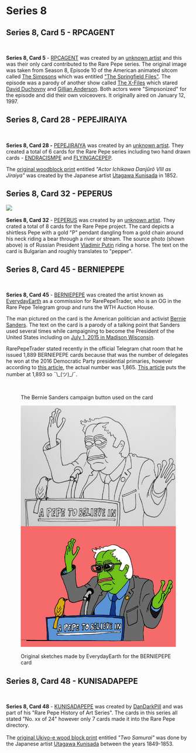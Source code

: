 # Series 8

## Series 8, Card 5 - RPCAGENT

<figure><img src="../../../.gitbook/assets/S08 C05 - RPCAGENT card and source.jpg" alt=""><figcaption></figcaption></figure>

**Series 8, Card 5** - [RPCAGENT](https://pepe.wtf/asset/RPCAGENT) was created by an [unknown artist](https://pepe.wtf/artists/1H8BCtycCtEsxzTmXj9qFEZAWbtaqaRPGE) and this was their only card contributed to the Rare Pepe series. The original image was taken from Season 8, Episode 10 of the American animated sitcom called [The Simpsons](https://en.wikipedia.org/wiki/The\_Simpsons) which was entitled ["The Springfield Files"](https://en.wikipedia.org/wiki/The\_Springfield\_Files). The episode was a parody of another show called [The X-Files](https://en.wikipedia.org/wiki/The\_X-Files) which stared [David Duchovny](https://en.wikipedia.org/wiki/David\_Duchovny) and [Gillian Anderson](https://en.wikipedia.org/wiki/Gillian\_Anderson). Both actors were "Simpsonized" for the episode and did their own voiceovers. It originally aired on January 12, 1997.

## Series 8, Card 28 - PEPEJIRAIYA

<figure><img src="../../../.gitbook/assets/S08 C28 - PEPEJIRAIYA card and source.jpg" alt=""><figcaption></figcaption></figure>

**Series 8, Card 28 -** [PEPEJIRAIYA](https://pepe.wtf/asset/PEPEJIRAIYA) was created by an [unknown artist](https://pepe.wtf/artists/1AKEuLtnq73BNQjHxU2BVoV4NQSEDDUATj). They created a total of 6 cards for the Rare Pepe series including two hand drawn cards - [ENDRACISMPE](https://pepe.wtf/asset/ENDRACISMPE) and [FLYINGACEPEP](https://pepe.wtf/asset/FLYINGACEPEP).

The [original woodblock print](https://ukiyo-e.org/image/mfa/sc168576) entitled _"Actor Ichikawa Danjûrô VIII as Jiraiya"_ was created by the Japanese artist [Utagawa Kunisada](https://en.wikipedia.org/wiki/Kunisada) in 1852.

## Series 8, Card 32 - PEPERUS

![](<../../../.gitbook/assets/S08 C32 - PEPERUS source and card (1).jpg>)

**Series 8, Card 32** - [PEPERUS](https://pepe.wtf/asset/PEPERUS) was created by an [unknown artist](https://pepe.wtf/artists/15qdhYM8WXZQUCPsR1oeoWkfCmBgeUZXht). They crated a total of 8 cards for the Rare Pepe project. The card depicts a shirtless Pepe with a gold "P" pendant dangling from a gold chain around his neck riding a bear through a river or stream. The source photo (shown above) is of Russian President [Vladimir Putin](https://en.wikipedia.org/wiki/Vladimir\_Putin) riding a horse. The text on the card is Bulgarian and roughly translates to "pepper".&#x20;

## Series 8, Card 45 - BERNIEPEPE

<figure><img src="../../../.gitbook/assets/S08 C45 - BERNIEPEPE.jpg" alt=""><figcaption></figcaption></figure>

**Series 8, Card 45** - [BERNIEPEPE](https://pepe.wtf/asset/BERNIEPEPE) was created the artist known as [EverydayEarth](https://twitter.com/EverydayEarth) as a commission for RarePepeTrader, who is an OG in the Rare Pepe Telegram group and runs the WTH Auction House.

The man pictured on the card is the American politician and activist [Bernie Sanders](https://en.wikipedia.org/wiki/Bernie\_Sanders). The text on the card is a parody of a talking point that Sanders used several times while campaigning to become the President of the United States including on [July 1, 2015 in Madison Wisconsin](https://www.politifact.com/factchecks/2015/jul/29/bernie-s/bernie-sanders-madison-claims-top-01-americans-hav/).&#x20;

RarePepeTrader stated recently in the official Telegram chat room that he issued 1,889 BERNIEPEPE cards because that was the number of delegates he won at the 2016 Democratic Party presidential primaries, however according to [this article](https://en.wikipedia.org/wiki/2016\_Democratic\_Party\_presidential\_primaries), the actual number was 1,865. [This article](https://www.theguardian.com/us-news/ng-interactive/2016/mar/25/us-election-2016-delegate-tracker-trump-cruz-kasich-sanders-clinton) puts the number at 1,893 so ¯\\\_(ツ)\_/¯.

<figure><img src="../../../.gitbook/assets/4iUudOxg_400x400.jpg" alt=""><figcaption><p>The Bernie Sanders campaign button used on the card</p></figcaption></figure>

<figure><img src="../../../.gitbook/assets/Berniepepe 03.copy.jpg" alt=""><figcaption><p>Original sketches made by EverydayEarth for the BERNIEPEPE card</p></figcaption></figure>

## Series 8, Card 48 - KUNISADAPEPE

<figure><img src="../../../.gitbook/assets/S08 C48 - KUNISADAPEPE card and source.jpg" alt=""><figcaption></figcaption></figure>

**Series 8, Card 48** - [KUNISADAPEPE](https://pepe.wtf/asset/KUNISADAPEPE) was created by [DanDarkPill](https://pepe.wtf/artists/DanDarkPill) and was part of his "Rare Pepe History of Art Series". The cards in this series all stated "No. xx of 24" however only 7 cards made it into the Rare Pepe directory. \
\
The [original Ukiyo-e wood block print](https://ukiyo-e.org/image/artelino/40675g1) entitled _"Two Samurai"_ was done by the Japanese artist [Utagawa Kunisada](https://en.wikipedia.org/wiki/Kunisada) between the years 1849-1853.

